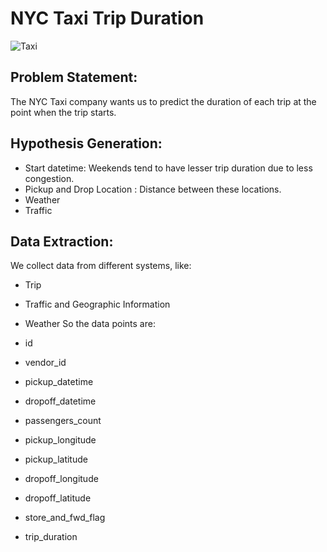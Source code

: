 # NYC Taxi Trip Duration 

![Taxi](https://user-images.githubusercontent.com/71483128/97131773-06ebfa80-176b-11eb-820e-be10a3f97820.jpg)

## Problem Statement: 

The NYC Taxi company wants us to predict the duration of each trip at the point when the trip starts.

## Hypothesis Generation:

- Start datetime: Weekends tend to have lesser trip duration due to less congestion.
- Pickup and Drop Location : Distance between these locations.
- Weather 
- Traffic

## Data Extraction:

We collect data from different systems, like:
- Trip
- Traffic and Geographic Information
- Weather
So the data points are:

- id 
- vendor_id
- pickup_datetime
- dropoff_datetime
- passengers_count
- pickup_longitude
- pickup_latitude
- dropoff_longitude
- dropoff_latitude
- store_and_fwd_flag
- trip_duration

